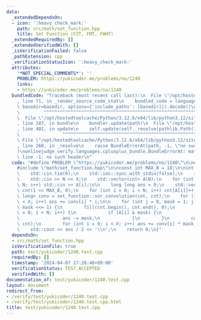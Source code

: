 ```yaml
---
data:
  _extendedDependsOn:
  - icon: ':heavy_check_mark:'
    path: src/math/set_function.hpp
    title: Set Function (FZT, FMT, FWHT)
  _extendedRequiredBy: []
  _extendedVerifiedWith: []
  _isVerificationFailed: false
  _pathExtension: cpp
  _verificationStatusIcon: ':heavy_check_mark:'
  attributes:
    '*NOT_SPECIAL_COMMENTS*': ''
    PROBLEM: https://yukicoder.me/problems/no/1240
    links:
    - https://yukicoder.me/problems/no/1240
  bundledCode: "Traceback (most recent call last):\n  File \"/opt/hostedtoolcache/Python/3.12.6/x64/lib/python3.12/site-packages/onlinejudge_verify/documentation/build.py\"\
    , line 71, in _render_source_code_stat\n    bundled_code = language.bundle(stat.path,\
    \ basedir=basedir, options={'include_paths': [basedir]}).decode()\n          \
    \         ^^^^^^^^^^^^^^^^^^^^^^^^^^^^^^^^^^^^^^^^^^^^^^^^^^^^^^^^^^^^^^^^^^^^^^^^^^^^^^^^^\n\
    \  File \"/opt/hostedtoolcache/Python/3.12.6/x64/lib/python3.12/site-packages/onlinejudge_verify/languages/cplusplus.py\"\
    , line 187, in bundle\n    bundler.update(path)\n  File \"/opt/hostedtoolcache/Python/3.12.6/x64/lib/python3.12/site-packages/onlinejudge_verify/languages/cplusplus_bundle.py\"\
    , line 401, in update\n    self.update(self._resolve(pathlib.Path(included), included_from=path))\n\
    \                ^^^^^^^^^^^^^^^^^^^^^^^^^^^^^^^^^^^^^^^^^^^^^^^^^^^^^^^^^\n \
    \ File \"/opt/hostedtoolcache/Python/3.12.6/x64/lib/python3.12/site-packages/onlinejudge_verify/languages/cplusplus_bundle.py\"\
    , line 260, in _resolve\n    raise BundleErrorAt(path, -1, \"no such header\"\
    )\nonlinejudge_verify.languages.cplusplus_bundle.BundleErrorAt: math/set_function.hpp:\
    \ line -1: no such header\n"
  code: "#define PROBLEM \"https://yukicoder.me/problems/no/1240\"\n\n#include <iostream>\n\
    #include \"math/set_function.hpp\"\n\nconst int MAX_B = 18;\n\nint main() {\n\
    \    std::cin.tie(0);\n    std::ios::sync_with_stdio(false);\n    int N, X;\n\
    \    std::cin >> N >> X;\n    std::vector<int> A(N);\n    for (int i = 0; i <\
    \ N; i++) std::cin >> A[i];\n\n    long long ans = 0;\n    std::vector<long long>\
    \ cnt(1 << MAX_B, 0);\n    for (int i = 0; i < N; i++) cnt[A[i]]++;\n    std::vector<long\
    \ long> conv = set_function::xor_convolution(cnt, cnt);\n    for (int i = 0; i\
    \ < X; i++) ans += conv[i] * i;\n\n    for (int j = 0, mask = 1; j < MAX_B; j++,\
    \ mask <<= 1) {\n        fill(cnt.begin(), cnt.end(), 0);\n        for (int i\
    \ = 0; i < N; i++) {\n            if (A[i] & mask) {\n                cnt[A[i]]++;\n\
    \                ans -= mask;\n            }\n        }\n        conv = set_function::xor_convolution(cnt,\
    \ cnt);\n        for (int i = 0; i < X; i++) ans += conv[i] * mask;\n    }\n\n\
    \    std::cout << ans / 2 << '\\n';\n    return 0;\n}"
  dependsOn:
  - src/math/set_function.hpp
  isVerificationFile: true
  path: test/yukicoder/1240.test.cpp
  requiredBy: []
  timestamp: '2024-04-07 17:26:46+09:00'
  verificationStatus: TEST_ACCEPTED
  verifiedWith: []
documentation_of: test/yukicoder/1240.test.cpp
layout: document
redirect_from:
- /verify/test/yukicoder/1240.test.cpp
- /verify/test/yukicoder/1240.test.cpp.html
title: test/yukicoder/1240.test.cpp
---
```

